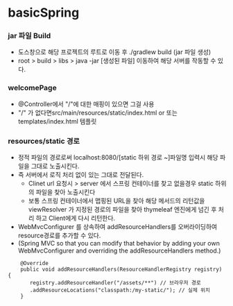 # basicSpring


### jar 파일 Build
 - 도스창으로 해당 프로젝트의 루트로 이동 후 ./gradlew build (jar 파일 생성)
 - root > build > libs > java -jar [생성된 파일] 이동하여 해당 서버를 작동할 수 있다.

### welcomePage 
- @Controller에서 "/"에 대한 매핑이 있으면 그걸 사용
- "/" 가 없다면src/main/resources/static/index.html or 또는 templates/index.html 템플릿


### resources/static 경로
- 정적 파일의 경로로써 localhost:8080/[static 하위 경로 ~]파일명 입력시 해당 파일을 그대로 노출시킨다.
- 즉 서버에서 로직 처리 없이 있는 그대로 전달된다.
  - Clinet url 요청시 > server 에서 스프링 컨테이너를 찾고 없을경우 static 하위의 파일을 찾아 노출시킨다
  - 보통 스프링 컨테이너에서 맵핑된 URL을 찾아 해당 메서드의 리턴값을 viewResolver 가 지정된 경로의 파일을 찾아 thymeleaf 엔진에게 넘긴 후 처리 하고 Client에게 다시 리턴한다.
- WebMvcConfigurer 를 상속하여 addResourceHandlers를 오버라이딩하여 resource경로를 추가할 수 있다.
- (Spring MVC so that you can modify that behavior by adding your own WebMvcConfigurer and overriding the addResourceHandlers method.)



```
    @Override
    public void addResourceHandlers(ResourceHandlerRegistry registry) {
       registry.addResourceHandler("/assets/**") // 브라우저 경로
       .addResourceLocations("classpath:/my-static/"); // 실제 위치
    } 
```





   

